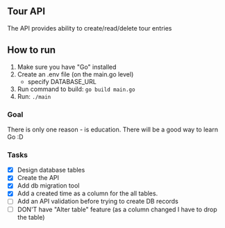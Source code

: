 ## Tour API
The API provides ability to create/read/delete tour entries

## How to run

1. Make sure you have "Go" installed
2. Create an .env file (on the main.go level)
    - specify DATABASE_URL
2. Run command to build:  `go build main.go`
3. Run: `./main`

### Goal
There is only one reason - is education. There will be a good way to learn Go :D

### Tasks

- [x] Design database tables
- [x] Create the API
- [x] Add db migration tool
- [x] Add a created time as a column for the all tables.
- [ ] Add an API validation before trying to create DB records
- [ ] DON'T have "Alter table" feature (as a column changed I have to drop the table) 
